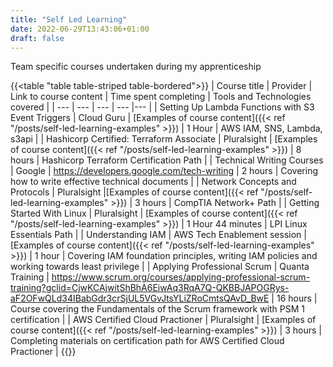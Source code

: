 ```yaml
---
title: "Self Led Learning"
date: 2022-06-29T13:43:06+01:00
draft: false
---
```


Team specific courses undertaken during my apprenticeship

{{<table "table table-striped table-bordered">}}
| Course title | Provider | Link to course content | Time spent completing | Tools and Technologies covered |
| --- | --- | --- | --- |--- |
| Setting Up Lambda Functions with S3 Event Triggers | Cloud Guru | [Examples of course content]({{< ref "/posts/self-led-learning-examples" >}}) | 1 Hour | AWS IAM, SNS, Lambda, s3api |
| Hashicorp Certified: Terraform Associate | Pluralsight | [Examples of course content]({{< ref "/posts/self-led-learning-examples" >}}) | 8 hours | Hashicorp Terraform Certification Path |
| Technical Writing Courses | Google | <https://developers.google.com/tech-writing> | 2 hours | Covering how to write effective technical documents |
| Network Concepts and Protocols | Pluralsight |[Examples of course content]({{< ref "/posts/self-led-learning-examples" >}}) | 3 hours | CompTIA Network+ Path |
| Getting Started With Linux | Pluralsight | [Examples of course content]({{< ref "/posts/self-led-learning-examples" >}}) | 1 Hour 44 minutes | LPI Linux Essentials Path |
| Understanding IAM | AWS Tech Enablement session | [Examples of course content]({{< ref "/posts/self-led-learning-examples" >}}) | 1 hour | Covering IAM foundation principles, writing IAM policies and working towards least privilege |
| Applying Professional Scrum | Quanta Training | <https://www.scrum.org/courses/applying-professional-scrum-training?gclid=CjwKCAjwitShBhA6EiwAq3RqA7Q-QKBBJAPOGRys-aF2OFwQLd34IBabGdr3crSjUL5VGvJtsYLiZRoCmtsQAvD_BwE>  | 16 hours | Course covering the Fundamentals of the Scrum framework with PSM 1 certification |
| AWS Certified Cloud Practioner | Pluralsight | [Examples of course content]({{< ref "/posts/self-led-learning-examples" >}}) | 3 hours | Completing materials on certification path for AWS Certified Cloud Practioner |
{{</table>}}
